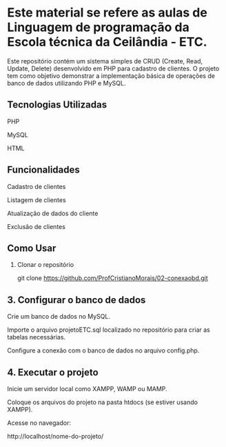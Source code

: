 # Este material se refere as aulas de Linguagem de programação da Escola técnica da Ceilândia - ETC.

Este repositório contém um sistema simples de CRUD (Create, Read, Update, Delete) desenvolvido em PHP para cadastro de clientes. O projeto tem como objetivo demonstrar a implementação básica de operações de banco de dados utilizando PHP e MySQL.

## Tecnologias Utilizadas

PHP

MySQL

HTML

## Funcionalidades

Cadastro de clientes

Listagem de clientes

Atualização de dados do cliente

Exclusão de clientes

## Como Usar

1. Clonar o repositório
   
   git clone https://github.com/ProfCristianoMorais/02-conexaobd.git

## 3. Configurar o banco de dados

Crie um banco de dados no MySQL.

Importe o arquivo projetoETC.sql localizado no repositório para criar as tabelas necessárias.

Configure a conexão com o banco de dados no arquivo config.php.

## 4. Executar o projeto

Inicie um servidor local como XAMPP, WAMP ou MAMP.

Coloque os arquivos do projeto na pasta htdocs (se estiver usando XAMPP).

Acesse no navegador:

http://localhost/nome-do-projeto/
